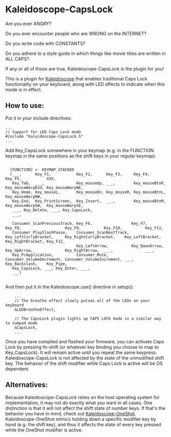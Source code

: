 # Kaleidoscope-CapsLock

Are you ever ANGRY?

Do you ever encounter people who are WRONG on the INTERNET?

Do you write code with CONSTANTS?

Do you adhere to a style guide in which things like movie titles are written in ALL CAPS?

If any or all of those are true, Kaleidoscope-CapsLock is the plugin for you!

This is a plugin for [Kaleidoscope](https://github.com/keyboardio/Kaleidoscope) that 
enables traditional Caps Lock functionality on your keyboard, along with LED effects to
indicate when this mode is in effect.

## How to use:

Put it in your include directives:

```
...
// Support for LED Caps Lock mode
#include "Kaleidoscope-CapsLock.h"
...
```

Add Key_CapsLock somewhere in your keymap (e.g. in the FUNCTION keymap in the same
positions as the shift keys in your regular keymap):

```

  [FUNCTION] =  KEYMAP_STACKED
  (___,      Key_F1,           Key_F2,      Key_F3,     Key_F4,        Key_F5,           XXX,
   Key_Tab,  ___,              Key_mouseUp, ___,        Key_mouseBtnR, Key_mouseWarpEnd, Key_mouseWarpNE,
   Key_Home, Key_mouseL,       Key_mouseDn, Key_mouseR, Key_mouseBtnL, Key_mouseWarpNW,
   Key_End,  Key_PrintScreen,  Key_Insert,  ___,        Key_mouseBtnM, Key_mouseWarpSW,  Key_mouseWarpSE,
   ___, Key_Delete, ___, Key_CapsLock,
   ___,

   Consumer_ScanPreviousTrack, Key_F6,                 Key_F7,                   Key_F8,                   Key_F9,          Key_F10,          Key_F11,
   Consumer_PlaySlashPause,    Consumer_ScanNextTrack, Key_LeftCurlyBracket,     Key_RightCurlyBracket,    Key_LeftBracket, Key_RightBracket, Key_F12,
                               Key_LeftArrow,          Key_DownArrow,            Key_UpArrow,              Key_RightArrow,  ___,              ___,
   Key_PcApplication,          Consumer_Mute,          Consumer_VolumeDecrement, Consumer_VolumeIncrement, ___,             Key_Backslash,    Key_Pipe,
   Key_CapsLock, ___, Key_Enter, ___,
   ___)


```

And then put it in the Kaleidoscope.use() directive in setup():

```
    ...
    // The breathe effect slowly pulses all of the LEDs on your keyboard
    &LEDBreatheEffect,

    // The CapsLock plugin lights up CAPS LOCK mode in a similar way to numpad mode
    &CapsLock,
    ...
```

Once you have compiled and flashed your firmware, you can activate Caps Lock by pressing
fn-shift (or whatever key binding you choose to map to Key_CapsLock). It will remain
active until you repeat the same keypress. Kaleidoscope-CapsLock is not affected by the
state of the unmodified shift key. The behavior of the shift modifier while Caps Lock is
active will be OS dependent.

## Alternatives:

Because Kaleidoscope-CapsLock relies on the host operating system for implementation,
it may not do exactly what *you* want in all cases. One distinction is that it will not
affect the shift state of number keys. If that's the behavior you have in mind, check
out [Kaleidoscope-OneShot](https://github.com/keyboardio/Kaleidoscope-OneShot).
Kaleidoscope-OneShot mimics holding down a specific modifier key by hand (e.g. the shift
key), and thus it affects the state of every key pressed while the OneShot modifier is
active.
